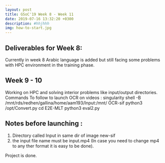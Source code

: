 ```yaml
---
layout: post
title: GSoC'19 Week 8 - Week 11
date: 2019-07-16 13:32:20 +0300
description: #hhjhhh 
img: how-to-start.jpg 
---
```


## Deliverables for Week 8:

Currently in week 8 Arabic language is added but still facing some problems with HPC environment in the training phase.

## Week 9 - 10

Working on HPC and solving interior problems like input/output directories.
Commands To follow to launch OCR on videos : 
singularity shell -B /mnt/rds/redhen/gallina/home/aam193/Input:/mnt/ OCR-sif
python3 /opt/Convert.py
cd E2E-MLT
python3 eval2.py

## Notes before launching :
1) Directory called Input in same dir of image new-sif
2) the input file name must be input.mp4 (In case you need to change mp4 to any ther format it is easy to be done).


Project is done.
